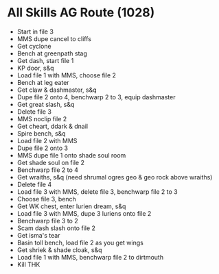 # All Skills AG Route (1028)

- Start in file 3
- MMS dupe cancel to cliffs
- Get cyclone
- Bench at greenpath stag
- Get dash, start file 1
- KP door, s&q
- Load file 1 with MMS, choose file 2
- Bench at leg eater
- Get claw & dashmaster, s&q
- Dupe file 2 onto 4, benchwarp 2 to 3, equip dashmaster
- Get great slash, s&q
- Delete file 3
- MMS noclip file 2
- Get cheart, ddark & dnail
- Spire bench, s&q
- Load file 2 with MMS
- Dupe file 2 onto 3
- MMS dupe file 1 onto shade soul room
- Get shade soul on file 2
- Benchwarp file 2 to 4
- Get wraiths, s&q (need shrumal ogres geo & geo rock above wraiths)
- Delete file 4
- Load file 3 with MMS, delete file 3, benchwarp file 2 to 3
- Choose file 3, bench
- Get WK chest, enter lurien dream, s&q
- Load file 3 with MMS, dupe 3 luriens onto file 2
- Benchwarp file 3 to 2
- Scam dash slash onto file 2
- Get isma's tear
- Basin toll bench, load file 2 as you get wings
- Get shriek & shade cloak, s&q
- Load file 1 with MMS, benchwarp file 2 to dirtmouth
- Kill THK
